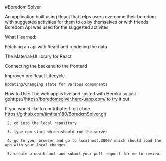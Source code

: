 #Boredom Solver

An application built using React that helps users overcome their boredom with suggested activities for them to do by themselves or with friends. Boredom Api was used for the suggested activites

What I learned:
  
  Fetching an api with React and rendering the data
  
  The Material-UI library for React
  
  Connecting the backend to the frontend
  
  
Improved on:
    React Lifecycle 
    
    Updating/Changing state for various components
    
   
How to Use:
 The web app is live and hosted with Heroku so just gohttps://https://boredomsolver.herokuapp.com/ to try it out
 
 
 If you would like to contribute:
      1. git clone https://github.com/timtitan180/BoredomSolver.git
      
     2. cd into the local repository 
     
     3. type npm start which should run the server
     
     4. go to your browser and go to localhost:3000/ which should load the app with your local changes
     
     5. create a new branch and submit your pull request for me to review.
     
    
     
   
     
    
    
  
